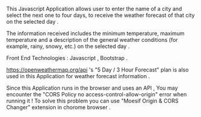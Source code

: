 This Javascript Application allows user to enter the name of a city and select the next one to four days, to receive the weather forecast of that city on the selected day .

The information received includes the minimum temperature, maximum temperature and a description of the general weather conditions (for example, rainy, snowy, etc.) on the selected day .

Front End Technologies : Javascript , Bootstrap .

https://openweathermap.org/api 's "5 Day / 3 Hour Forecast" plan is also used in this Application for weather forecast information .

Since this Application runs in the browser and uses an API , You may encounter the "CORS Policy no access-control-allow-origin" error when running it ! To solve this problem you can use "Moesif Origin & CORS Changer" extension in chorome browser .
